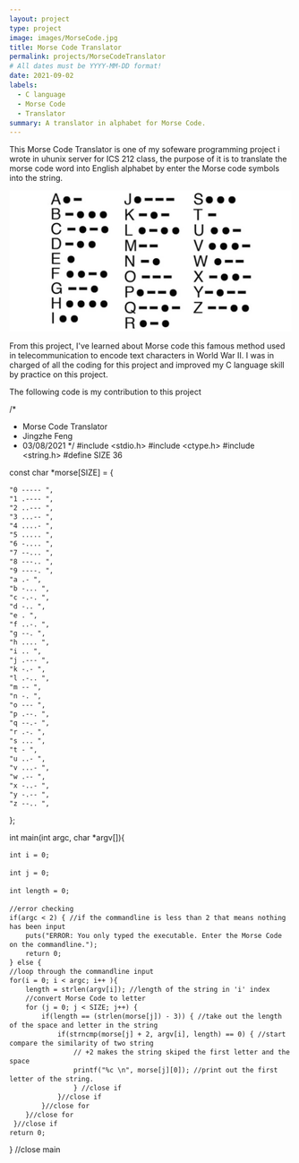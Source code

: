 ```yaml
---
layout: project
type: project
image: images/MorseCode.jpg
title: Morse Code Translator
permalink: projects/MorseCodeTranslator
# All dates must be YYYY-MM-DD format!
date: 2021-09-02
labels:
  - C language 
  - Morse Code
  - Translator 
summary: A translator in alphabet for Morse Code.
---
```


This Morse Code Translator is one of my sofeware programming project i wrote in uhunix server for ICS 212 class, the purpose of it is to translate the morse code word into English alphabet by enter the Morse code symbols into the string.

<img class="ui medium right floated rounded image" src="/images/MorseCodeDefine.jpg">

From this project, I've learned about Morse code this famous method used in telecommunication to encode text characters in World War II. I was in charged of all the coding for this project and improved my C language skill by practice on this project.

The following code is my contribution to this project

/*
 * Morse Code Translator
 * Jingzhe Feng
 * 03/08/2021
 */
#include <stdio.h>
#include <ctype.h>
#include <string.h>
#define SIZE 36

const char *morse[SIZE] = {

    "0 ----- ",
    "1 .---- ",   
    "2 ..--- ",    
    "3 ...-- ",    
    "4 ....- ",    
    "5 ..... ",    
    "6 -.... ",    
    "7 --... ",    
    "8 ---.. ",    
    "9 ----. ",    
    "a .- ",    
    "b -... ",    
    "c -.-. ",    
    "d -.. ",
    "e . ",
    "f ..-. ",
    "g --. ",
    "h .... ",
    "i .. ",
    "j .--- ",
    "k -.- ",
    "l .-.. ",
    "m -- ",
    "n -. ",
    "o --- ",
    "p .--. ",
    "q --.- ",
    "r .-. ",
    "s ... ",
    "t - ",
    "u ..- ",
    "v ...- ",
    "w .-- ",
    "x -..- ",
    "y -.-- ",
    "z --.. ", 
};

int main(int argc, char *argv[]){

    int i = 0;
    
    int j = 0;
    
    int length = 0;
    
    //error checking  
    if(argc < 2) { //if the commandline is less than 2 that means nothing has been input
        puts("ERROR: You only typed the executable. Enter the Morse Code on the commandline.");
        return 0;
    } else {  
    //loop through the commandline input
    for(i = 0; i < argc; i++ ){   
        length = strlen(argv[i]); //length of the string in 'i' index
        //convert Morse Code to letter
        for (j = 0; j < SIZE; j++) {  
            if(length == (strlen(morse[j]) - 3)) { //take out the length of the space and letter in the string
                if(strncmp(morse[j] + 2, argv[i], length) == 0) { //start compare the similarity of two string
                    // +2 makes the string skiped the first letter and the space
                    printf("%c \n", morse[j][0]); //print out the first letter of the string.
                    } //close if 
                }//close if
            }//close for
        }//close for
     }//close if
    return 0;
} //close main


